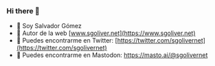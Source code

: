 ### Hi there 👋

<!--
**sgolivernet/sgolivernet** is a ✨ _special_ ✨ repository because its `README.md` (this file) appears on your GitHub profile.

Here are some ideas to get you started:

- 🔭 I’m currently working on ...
- 🌱 I’m currently learning ...
- 👯 I’m looking to collaborate on ...
- 🤔 I’m looking for help with ...
- 💬 Ask me about ...
- 📫 How to reach me: ...
- 😄 Pronouns: ...
- ⚡ Fun fact: ...
-->

- 🔭 Soy Salvador Gómez
- 🌱 Autor de la web [www.sgoliver.net](https://www.sgoliver.net)
- 💬 Puedes encontrarme en Twitter: [https://twitter.com/sgolivernet](https://twitter.com/sgolivernet)
- 💬 Puedes encontrarme en Mastodon: <a rel="me" href="https://masto.ai/@sgolivernet">https://masto.ai/@sgolivernet</a>

